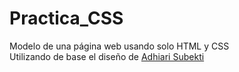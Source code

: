 # Practica_CSS
Modelo de una página web usando solo HTML y CSS   
Utilizando de base el diseño de [Adhiari Subekti](https://dribbble.com/shots/16001939-Vaccination-Vaccine-landing-page-website)
